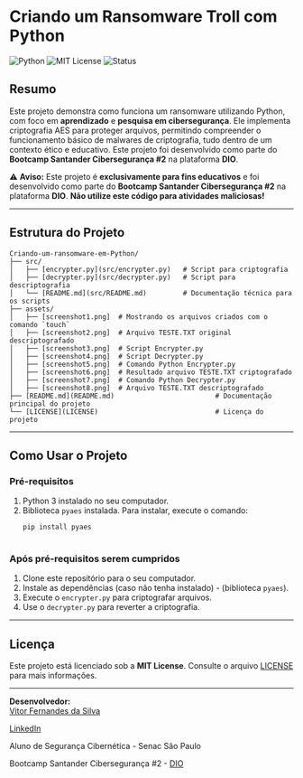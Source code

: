 # **Criando um Ransomware Troll com Python**

![Python](https://img.shields.io/badge/language-Python-blue)
![MIT License](https://img.shields.io/badge/license-MIT-green)
![Status](https://img.shields.io/badge/status-Completed-success)

## **Resumo**
Este projeto demonstra como funciona um ransomware utilizando Python, com foco em **aprendizado** e **pesquisa em cibersegurança**. 
Ele implementa criptografia AES para proteger arquivos, permitindo compreender o funcionamento básico de malwares de criptografia, tudo dentro de um contexto ético e educativo.
Este projeto foi desenvolvido como parte do **Bootcamp Santander Cibersegurança #2** na plataforma **DIO**.

⚠️ **Aviso:** Este projeto é **exclusivamente para fins educativos** e foi desenvolvido como parte do **Bootcamp Santander Cibersegurança #2** na plataforma **DIO**. 
**Não utilize este código para atividades maliciosas!**

---

## **Estrutura do Projeto**

```plaintext
Criando-um-ransomware-em-Python/
├── src/
│   ├── [encrypter.py](src/encrypter.py)   # Script para criptografia
│   ├── [decrypter.py](src/decrypter.py)   # Script para descriptografia
│   └── [README.md](src/README.md)         # Documentação técnica para os scripts
├── assets/
│   ├── [screenshot1.png]  # Mostrando os arquivos criados com o comando `touch`
│   ├── [screenshot2.png]  # Arquivo TESTE.TXT original descriptografado
│   ├── [screenshot3.png]  # Script Encrypter.py
│   ├── [screenshot4.png]  # Script Decrypter.py
│   ├── [screenshot5.png]  # Comando Python Encrypter.py
│   ├── [screenshot6.png]  # Resultado arquivo TESTE.TXT criptografado
│   ├── [screenshot7.png]  # Comando Python Decrypter.py
│   ├── [screenshot8.png]  # Arquivo TESTE.TXT descriptografado
├── [README.md](README.md)                         # Documentação principal do projeto
└── [LICENSE](LICENSE)                             # Licença do projeto

```
---

## **Como Usar o Projeto**  

### **Pré-requisitos**  
1. Python 3 instalado no seu computador.  
2. Biblioteca `pyaes` instalada. Para instalar, execute o comando:  
   ```bash
   pip install pyaes
     
### **Após pré-requisitos serem cumpridos**
1. Clone este repositório para o seu computador.
2. Instale as dependências (caso não tenha instalado) - (biblioteca `pyaes`).
3. Execute o `encrypter.py` para criptografar arquivos.
4. Use o `decrypter.py` para reverter a criptografia.  

---

## **Licença**  
Este projeto está licenciado sob a **MIT License**. Consulte o arquivo [LICENSE](./LICENSE) para mais informações.  

---

**Desenvolvedor:**  
[Vitor Fernandes da Silva](https://github.com/Vifernandestech)

[LinkedIn](https://www.linkedin.com/in/vifernandescybersec/)

Aluno de Segurança Cibernética - Senac São Paulo 

Bootcamp Santander Cibersegurança #2 - [DIO](https://www.dio.me/)  

